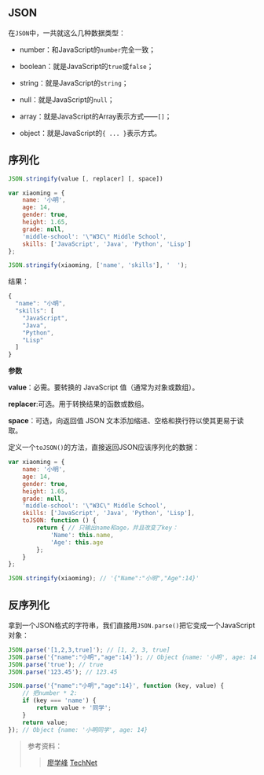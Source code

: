 ## JSON

在`JSON`中，一共就这么几种数据类型：

 - number：和JavaScript的`number`完全一致；

 - boolean：就是JavaScript的`true`或`false`；

 - string：就是JavaScript的`string`；

 - null：就是JavaScript的`null`；

 - array：就是JavaScript的Array表示方式——`[]`；

 - object：就是JavaScript的`{ ... }`表示方式。


## 序列化

```js
JSON.stringify(value [, replacer] [, space])
```

```js
var xiaoming = {
    name: '小明',
    age: 14,
    gender: true,
    height: 1.65,
    grade: null,
    'middle-school': '\"W3C\" Middle School',
    skills: ['JavaScript', 'Java', 'Python', 'Lisp']
};

JSON.stringify(xiaoming, ['name', 'skills'], '  ');
```

结果：

```js
{
  "name": "小明",
  "skills": [
    "JavaScript",
    "Java",
    "Python",
    "Lisp"
  ]
}
```

**参数**

**value**：必需。要转换的 JavaScript 值（通常为对象或数组）。   

**replacer**:可选。用于转换结果的函数或数组。

**space**：可选，向返回值 JSON 文本添加缩进、空格和换行符以使其更易于读取。   

定义一个`toJSON()`的方法，直接返回JSON应该序列化的数据：

```js
var xiaoming = {
    name: '小明',
    age: 14,
    gender: true,
    height: 1.65,
    grade: null,
    'middle-school': '\"W3C\" Middle School',
    skills: ['JavaScript', 'Java', 'Python', 'Lisp'],
    toJSON: function () {
        return { // 只输出name和age，并且改变了key：
            'Name': this.name,
            'Age': this.age
        };
    }
};

JSON.stringify(xiaoming); // '{"Name":"小明","Age":14}'
```

## 反序列化

拿到一个JSON格式的字符串，我们直接用`JSON.parse()`把它变成一个JavaScript对象：

```js
JSON.parse('[1,2,3,true]'); // [1, 2, 3, true]
JSON.parse('{"name":"小明","age":14}'); // Object {name: '小明', age: 14}
JSON.parse('true'); // true
JSON.parse('123.45'); // 123.45

JSON.parse('{"name":"小明","age":14}', function (key, value) {
    // 把number * 2:
    if (key === 'name') {
        return value + '同学';
    }
    return value;
}); // Object {name: '小明同学', age: 14}
```

>参考资料：
> >[廖学峰](http://www.liaoxuefeng.com/wiki/001434446689867b27157e896e74d51a89c25cc8b43bdb3000/001434499490767fe5a0e31e17e44b69dcd1196f7ec6fc6000)
> [TechNet](https://technet.microsoft.com/zh-cn/sysinternals/cc836459)

